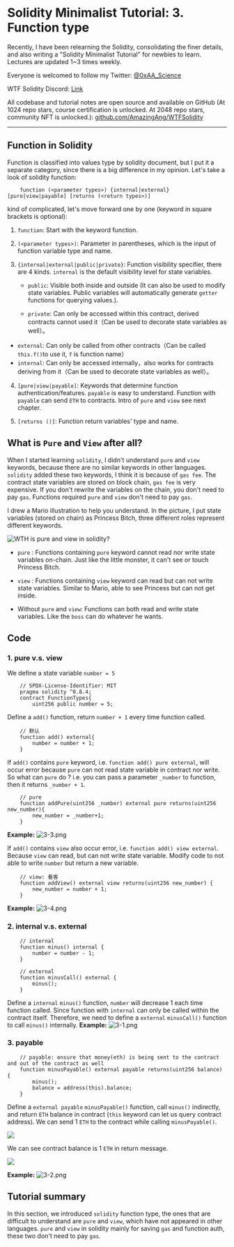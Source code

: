 #  Solidity Minimalist Tutorial: 3. Function type

Recently, I have been relearning the Solidity, consolidating the finer details, and also writing a "Solidity Minimalist Tutorial" for newbies to learn. Lectures are updated 1~3 times weekly.

Everyone is welcomed to follow my Twitter: [@0xAA_Science](https://twitter.com/0xAA_Science)

WTF Solidity Discord: [Link](https://discord.gg/5akcruXrsk)

All codebase and tutorial notes are open source and available on GitHub (At 1024 repo stars, course certification is unlocked. At 2048 repo stars, community NFT is unlocked.): [github.com/AmazingAng/WTFSolidity](https://github.com/AmazingAng/WTFSolidity)

---

## Function in Solidity

Function is classified into values type by solidity document, but I put it a separate category, since there is a big difference in my opinion. Let's take a look of solidity function:

```solidity
    function (<parameter types>) {internal|external} [pure|view|payable] [returns (<return types>)]
```

kind of complicated, let's move forward one by one (keyword in square brackets is optional):

1. `function`: Start with the keyword function.

2. `(<parameter types>)`: Parameter in parentheses, which is the input of function variable type and name.

3. `{internal|external|public|private}`: Function visibility specifier, there are 4 kinds. `internal` is the default visibility level for state variables.

   - `public`: Visible both inside and outside (It can also be used to modify state variables. Public variables will automatically generate `getter` functions for querying values.).

   - `private`: Can only be accessed within this contract, derived contracts cannot used it（Can be used to decorate state variables as well）。

- `external`: Can only be called from other contracts（Can be called `this.f()`to use it, `f` is function name）
- `internal`: Can only be accessed internally，also works for contracts deriving from it（Can be used to decorate state variables as well）。

4. `[pure|view|payable]`: Keywords that determine function authentication/features. `payable` is easy to understand. Function with `payable` can send `ETH` to contracts. Intro of `pure` and `view` see next chapter.

5. `[returns ()]`: Function return variables' type and name.

## What is `Pure` and `View` after all?

When I started learning `solidity`, I didn't understand `pure` and `view` keywords, because there are no similar keywords in other languages. `solidity` added these two keywords, I think it is because of `gas fee`. The contract state variables are stored on block chain, `gas fee` is very expensive. If you don't rewrite the variables on the chain, you don't need to pay `gas`. Functions required `pure` and `view` don't need to pay `gas`.

I drew a Mario illustration to help you understand. In the picture, I put state variables (stored on chain) as Princess Bitch, three different roles represent different keywords.

![WTH is pure and view in solidity?](https://images.mirror-media.xyz/publication-images/1B9kHsTYnDY_QURSWMmPb.png?height=1028&width=1758)

- `pure` : Functions containing `pure` keyword cannot read nor write state variables on-chain. Just like the little monster, it can't see or touch Princess Bitch.

- `view` : Functions containing `view` keyword can read but can not write state variables. Similar to Mario, able to see Princess but can not get inside.

- Without `pure` and `view`: Functions can both read and write state variables. Like the `boss` can do whatever he wants.

## Code

### 1. pure v.s. view

We define a state variable `number = 5`

```solidity
    // SPDX-License-Identifier: MIT
    pragma solidity ^0.8.4;
    contract FunctionTypes{
        uint256 public number = 5;
```

Define a `add()` function, return `number + 1` every time function called.

```solidity
    // 默认
    function add() external{
        number = number + 1;
    }
```

If `add()` contains `pure` keyword, i.e. `function add() pure external`, will occur error because `pure` can not read state variable in contract nor write. So what can `pure` do ? i.e. you can pass a parameter `_number` to function, then it returns `_number + 1`.

```solidity
    // pure
    function addPure(uint256 _number) external pure returns(uint256 new_number){
        new_number = _number+1;
    }
```

**Example:**
![3-3.png](./img/3-3.png)

If `add()` contains `view` also occur error, i.e. `function add() view external`. Because `view` can read, but can not write state variable. Modify code to not able to write `number` but return a new variable.

```solidity
    // view: 看客
    function addView() external view returns(uint256 new_number) {
        new_number = number + 1;
    }
```

**Example:**
![3-4.png](./img/3-4.png)

### 2. internal v.s. external

```solidity
    // internal
    function minus() internal {
        number = number - 1;
    }

    // external
    function minusCall() external {
        minus();
    }
```

Define a `internal` `minus()` function, `number` will decrease 1 each time function called. Since function with `internal` can only be called within the contract itself. Therefore, we need to define a `external` `minusCall()` function to call `minus()` internally.
**Example:**
![3-1.png](./img/3-1.png)

### 3. payable

```solidity
    // payable: ensure that money(eth) is being sent to the contract and out of the contract as well
    function minusPayable() external payable returns(uint256 balance) {
        minus();
        balance = address(this).balance;
    }
```

Define a `external payable` `minusPayable()` function, call `minus()` indirectly, and return `ETH` balance in contract (`this` keyword can let us query contract address). We can send 1 `ETH` to the contract while calling `minusPayable()`.

![](https://images.mirror-media.xyz/publication-images/ETDPN8myq7jFfAL8CUAFt.png?height=148&width=588)

We can see contract balance is 1 `ETH` in return message.

![](https://images.mirror-media.xyz/publication-images/nGZ2pz0MvzgXuKrENJPYf.png?height=128&width=1130)

**Example:**
![3-2.png](./img/3-2.png)

## Tutorial summary

In this section, we introduced `solidity` function type, the ones that are difficult to understand are `pure` and `view`, which have not appeared in other languages. `pure` and `view` in solidity mainly for saving `gas` and function auth, these two don't need to pay `gas`.
